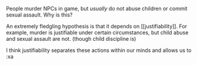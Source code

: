 People murder NPCs in game, but *usually* do not abuse children or commit sexual assault. Why is this?

An extremely fledgling hypothesis is that it depends on [[justifiability]]. For example, murder is justifiable under certain circumstances, but child abuse and sexual assault are not. (though child discipline is)

I think justifiability separates these actions within our minds and allows us to :xa

